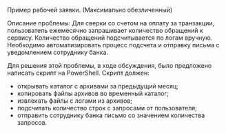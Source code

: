 Пример рабочей заявки.
(Максимально обезличенный)

Описание проблемы:
Для сверки со счетом на оплату за транзакции, пользователь ежемесячно запрашивает количество обращений к сервису. 
Количество обращений подсчитывается по логам вручную. 
Необходимо автоматизировать процесс подсчета и отправку письма с уведомлением сотруднику банка.

Для решения этой проблемы, в ходе обсуждения, было предложено написать скрипт на PowerShell.
Скрипт должен: 
- открывать каталог с архивами за предыдущий месяц;
- копировать файлы архивов во временный каталог;
- извлекать файлы с логами из архивов;
- подсчитать количество строк с запросами от пользователя;
- отправить сотруднику банка письмо со значением количества запросов.
